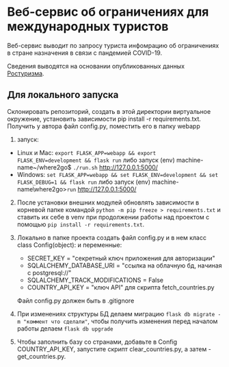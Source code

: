 # Веб-сервис об ограничениях для международных туристов

Веб-сервис выводит по запросу туриста инфомрацию об ограничениях в стране назначения в связи с пандемией COVID-19.

Сведения выводятся на основании опубликованных данных [Ростуризма](https://city.russia.travel/safety/kakie_strany_otkryty/).

## Для локального запуска
Склонировать репозиторий, создать в этой директории виртуальное окружение, установить зависимости  pip install -r requirements.txt. 
Получить у автора файл config.py, поместить его в папку webapp

1. запуск: 
* Linux и Mac: `export FLASK_APP=webapp && export FLASK_ENV=development && flask run`
    либо запуск (env) machine-name~/where2go$ `./run.sh`
    http://127.0.0.1:5000/
* Windows: `set FLASK_APP=webapp && set FLASK_ENV=development && set FLASK_DEBUG=1 && flask run`
    либо запуск (env) machine-name\where2go>`run`
    http://127.0.0.1:5000/

2. После установки внешних модулей обновлять зависимости в корневой папке командой `python -m pip freeze > requirements.txt` и ставить их себе в venv при продолжении работы над проектом с помощью `pip install -r requirements.txt`.

3. Локально в папке проекта создать файл config.py и в нем класс class Config(object): и переменные:
    * SECRET_KEY = "секретный ключ приложения для авторизации"
    * SQLALCHEMY_DATABASE_URI = "ссылка на облачную бд, начиная с postgresql://"
    * SQLALCHEMY_TRACK_MODIFICATIONS = False
    * COUNTRY_API_KEY = "ключ API" для скрипта fetch_countries.py
    
    Файл config.py должен быть в .gitignore

4. При изменениях структуры БД делаем миграцию `flask db migrate -m "коммент что сделали"`, чтобы получить изменения перед началом работы делаем `flask db upgrade`

5. Чтобы заполнить базу со странами, добавьте в Config COUNTRY_API_KEY, запустите скрипт clear_countries.py, а затем - get_countries.py.
